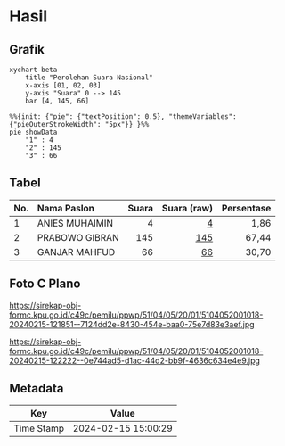 # Hasil

## Grafik

```mermaid
xychart-beta
    title "Perolehan Suara Nasional"
    x-axis [01, 02, 03]
    y-axis "Suara" 0 --> 145
    bar [4, 145, 66]
```

```mermaid
%%{init: {"pie": {"textPosition": 0.5}, "themeVariables": {"pieOuterStrokeWidth": "5px"}} }%%
pie showData
    "1" : 4
    "2" : 145
    "3" : 66
```

## Tabel

| No. | Nama Paslon    | Suara | Suara (raw) | Persentase |
|:--- |:-------------- | -----:| -----------:| ----------:|
| 1   | ANIES MUHAIMIN | 4     | [4][p-1]    | 1,86       |
| 2   | PRABOWO GIBRAN | 145   | [145][p-2]  | 67,44      |
| 3   | GANJAR MAHFUD  | 66    | [66][p-3]   | 30,70      |


[p-1]: https://github.com/gigit-pemilu/pemilu-2024/blob/main/pilpres/hitung-suara/sub/51-bali/sub/04-gianyar/sub/05-ubud/sub/2001-lodtunduh/sub/018-tps/sub/paslon-1.txt
[p-2]: https://github.com/gigit-pemilu/pemilu-2024/blob/main/pilpres/hitung-suara/sub/51-bali/sub/04-gianyar/sub/05-ubud/sub/2001-lodtunduh/sub/018-tps/sub/paslon-2.txt
[p-3]: https://github.com/gigit-pemilu/pemilu-2024/blob/main/pilpres/hitung-suara/sub/51-bali/sub/04-gianyar/sub/05-ubud/sub/2001-lodtunduh/sub/018-tps/sub/paslon-3.txt

## Foto C Plano

https://sirekap-obj-formc.kpu.go.id/c49c/pemilu/ppwp/51/04/05/20/01/5104052001018-20240215-121851--7124dd2e-8430-454e-baa0-75e7d83e3aef.jpg

https://sirekap-obj-formc.kpu.go.id/c49c/pemilu/ppwp/51/04/05/20/01/5104052001018-20240215-122222--0e744ad5-d1ac-44d2-bb9f-4636c634e4e9.jpg


## Metadata

| Key        | Value               |
| ---------- | ------------------- |
| Time Stamp | 2024-02-15 15:00:29 |



